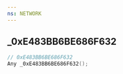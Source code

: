 ```yaml
---
ns: NETWORK
---
```

## _0xE483BB6BE686F632

```c
// 0xE483BB6BE686F632
Any _0xE483BB6BE686F632();
```

